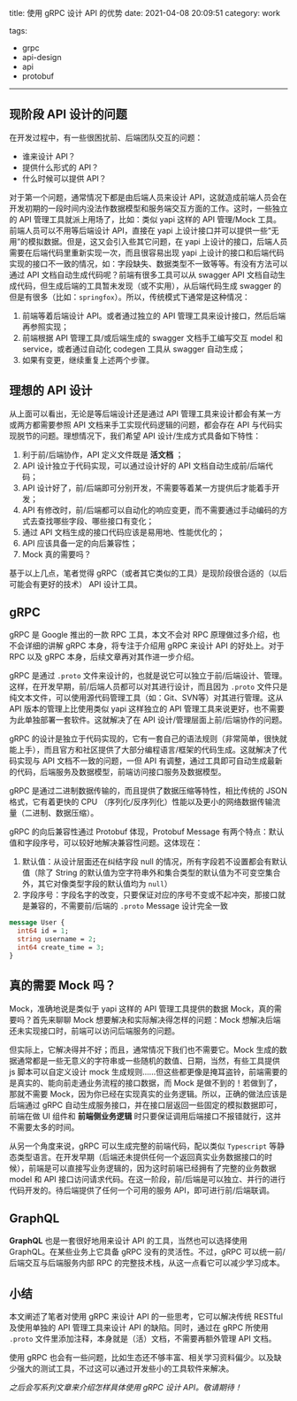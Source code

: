 title: 使用 gRPC 设计 API 的优势
date: 2021-04-08 20:09:51
category: work

tags:
  - grpc
  - api-design
  - api
  - protobuf
---

## 现阶段 API 设计的问题

在开发过程中，有一些很困扰前、后端团队交互的问题：

- 谁来设计 API？
- 提供什么形式的 API？
- 什么时候可以提供 API？

对于第一个问题，通常情况下都是由后端人员来设计 API，这就造成前端人员会在开发初期的一段时间内没法作数据模型和服务端交互方面的工作。这时，一些独立的 API 管理工具就派上用场了，比如：类似 yapi 这样的 API 管理/Mock 工具。前端人员可以不用等后端设计 API，直接在 yapi 上设计接口并可以提供一些“无用”的模拟数据。但是，这又会引入些其它问题，在 yapi 上设计的接口，后端人员需要在后端代码里重新实现一次，而且很容易出现 yapi 上设计的接口和后端代码实现的接口不一致的情况，如：字段缺失、数据类型不一致等等。有没有方法可以通过 API 文档自动生成代码呢？前端有很多工具可以从 swagger API 文档自动生成代码，但生成后端的工具暂未发现（或不实用），从后端代码生成 swagger 的但是有很多（比如：`springfox`）。所以，传统模式下通常是这种情况：

1. 前端等着后端设计 API。或者通过独立的 API 管理工具来设计接口，然后后端再参照实现；
2. 前端根据 API 管理工具/或后端生成的 swagger 文档手工编写交互 model 和 service，或者通过自动化 codegen 工具从 swagger 自动生成；
3. 如果有变更，继续重复上述两个步骤。

## 理想的 API 设计

从上面可以看出，无论是等后端设计还是通过 API 管理工具来设计都会有某一方或两方都需要参照 API 文档来手工实现代码逻辑的问题，都会存在 API 与代码实现脱节的问题。理想情况下，我们希望 API 设计/生成方式具备如下特性：

1. 利于前/后端协作，API 定义文件既是 **活文档** ；
2. API 设计独立于代码实现，可以通过设计好的 API 文档自动生成前/后端代码；
3. API 设计好了，前/后端即可分别开发，不需要等着某一方提供后才能着手开发；
4. API 有修改时，前/后端都可以自动化的响应变更，而不需要通过手动编码的方式去查找哪些字段、哪些接口有变化；
5. 通过 API 文档生成的接口代码应该是易用地、性能优化的；
6. API 应该具备一定的向后兼容性；
7. Mock 真的需要吗？

基于以上几点，笔者觉得 gRPC（或者其它类似的工具）是现阶段很合适的（以后可能会有更好的技术） API 设计工具。

## gRPC

gRPC 是 Google 推出的一款 RPC 工具，本文不会对 RPC 原理做过多介绍，也不会详细的讲解 gRPC 本身，将专注于介绍用 gRPC 来设计 API 的好处上。对于 RPC 以及 gRPC 本身，后续文章再对其作进一步介绍。

gRPC 是通过 `.proto` 文件来设计的，也就是说它可以独立于前/后端设计、管理。这样，在开发早期，前/后端人员都可以对其进行设计，而且因为 `.proto` 文件只是纯文本文件，可以使用源代码管理工具（如：Git、SVN等）对其进行管理。这从 API 版本的管理上比使用类似 yapi 这样独立的 API 管理工具来说更好，也不需要为此单独部署一套软件。这就解决了在 API 设计/管理层面上前/后端协作的问题。

gRPC 的设计是独立于代码实现的，它有一套自己的语法规则（非常简单，很快就能上手），而且官方和社区提供了大部分编程语言/框架的代码生成。这就解决了代码实现与 API 文档不一致的问题，一但 API 有调整，通过工具即可自动生成最新的代码，后端服务及数据模型，前端访问接口服务及数据模型。

gRPC 是通过二进制数据传输的，而且提供了数据压缩等特性，相比传统的 JSON 格式，它有着更快的 CPU （序列化/反序列化）性能以及更小的网络数据传输流量（二进制、数据压缩）。

gRPC 的向后兼容性通过 Protobuf 体现，Protobuf Message 有两个特点：默认值和字段序号，可以较好地解决兼容性问题。这体现在：

1. 默认值：从设计层面还在纠结字段 null 的情况，所有字段若不设置都会有默认值（除了 String 的默认值为空字符串外和集合类型的默认值为不可变空集合外，其它对像类型字段的默认值均为 `null`）
2. 字段序号：字段名字的改变，只要保证对应的序号不变或不起冲突，那接口就是兼容的，不需要前/后端的 `.proto` Message 设计完全一致

```protobuf
message User {
  int64 id = 1;
  string username = 2;
  int64 create_time = 3;
}
```

## 真的需要 Mock 吗？

Mock，准确地说是类似于 yapi 这样的 API 管理工具提供的数据 Mock，真的需要吗？首先来聊聊 Mock 想要解决和实际解决得怎样的问题：Mock 想解决后端还未实现接口时，前端可以访问后端服务的问题。

但实际上，它解决得并不好；而且，通常情况下我们也不需要它。Mock 生成的数据通常都是一些无意义的字符串或一些随机的数值、日期，当然，有些工具提供 js 脚本可以自定义设计 mock 生成规则……但这些都更像是掩耳盗铃，前端需要的是真实的、能向前走通业务流程的接口数据，而 Mock 是做不到的！若做到了，那就不需要 Mock，因为你已经在实现真实的业务逻辑。所以，正确的做法应该是后端通过 gRPC 自动生成服务接口，并在接口层返回一些固定的模拟数据即可，前端在做 UI 组件和 **前端侧业务逻辑** 时只要保证调用后端接口不报错就行，这并不需要太多的时间。

从另一个角度来说，gRPC 可以生成完整的前端代码，配以类似 `Typescript` 等静态类型语言。在开发早期（后端还未提供任何一个返回真实业务数据接口的时候），前端是可以直接写业务逻辑的，因为这时前端已经拥有了完整的业务数据 model 和 API 接口访问请求代码。在这一阶段，前/后端是可以独立、并行的进行代码开发的。待后端提供了任何一个可用的服务 API，即可进行前/后端联调。

## GraphQL

**GraphQL** 也是一套很好地用来设计 API 的工具，当然也可以选择使用 GraphQL。在某些业务上它具备 gRPC 没有的灵活性。不过，gRPC 可以统一前/后端交互与后端服务内部 RPC 的完整技术栈，从这一点看它可以减少学习成本。

## 小结

本文阐述了笔者对使用 gRPC 来设计 API 的一些思考，它可以解决传统 RESTful 及使用单独的 API 管理工具来设计 API 的缺陷。同时，通过在 gRPC 所使用 `.proto` 文件里添加注释，本身就是（活）文档，不需要再额外管理 API 文档。

使用 gRPC 也会有一些问题，比如生态还不够丰富、相关学习资料偏少。以及缺少强大的测试工具，不过这可以通过开发些小的工具软件来解决。

*之后会写系列文章来介绍怎样具体使用 gRPC 设计 API。敬请期待！*
